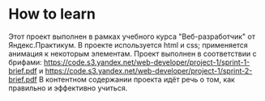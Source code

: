 # How to learn
Этот проект выполнен в рамках учебного курса "Веб-разработчик" от Яндекс.Практикум.
В проекте используется html и css; применяется анимация к некоторым элементам. Проект выполнен в соответствии с брифами: https://code.s3.yandex.net/web-developer/project-1/sprint-1-brief.pdf и https://code.s3.yandex.net/web-developer/project-1/sprint-2-brief.pdf
В контентном содержании проекта идёт речь о том, как правильно и эффективно учиться.